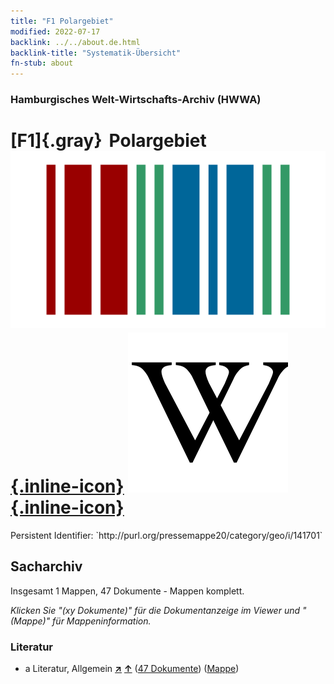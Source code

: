 ```yaml
---
title: "F1 Polargebiet"
modified: 2022-07-17
backlink: ../../about.de.html
backlink-title: "Systematik-Übersicht"
fn-stub: about
---
```


### Hamburgisches Welt-Wirtschafts-Archiv (HWWA)

# [F1]{.gray}&#8201; Polargebiet &#160; [![Wikidata](/images/Wikidata-logo.svg "Wikidata"){.inline-icon}](http://www.wikidata.org/entity/Q60670) [![Wikipedia](/images/Wikipedia-W.svg "Wikipedia"){.inline-icon}](https://de.wikipedia.org/wiki/Polargebiet)

<div class="hint">Persistent Identifier: `http://purl.org/pressemappe20/category/geo/i/141701`</div>







## Sacharchiv






Insgesamt 1 Mappen, 47 Dokumente - Mappen komplett.

_Klicken Sie "(xy Dokumente)" für die Dokumentanzeige im Viewer und "(Mappe)" für Mappeninformation._




### Literatur

- a Literatur, Allgemein [**&nearr;**](../../../subject/i/142393/about.de.html "Literatur, Allgemein (in der ganzen Welt)") [**&uarr;**](../../../subject/about.de.html#a "Sachsystematik") (<a href="https://pm20.zbw.eu/iiifview/folder/sh/141701,142393" title="über: Polargebiet : Literatur, Allgemein" target="_blank">47 Dokumente</a>) ([Mappe](../../../../folder/sh/1417xx/141701/1423xx/142393/about.de.html))






